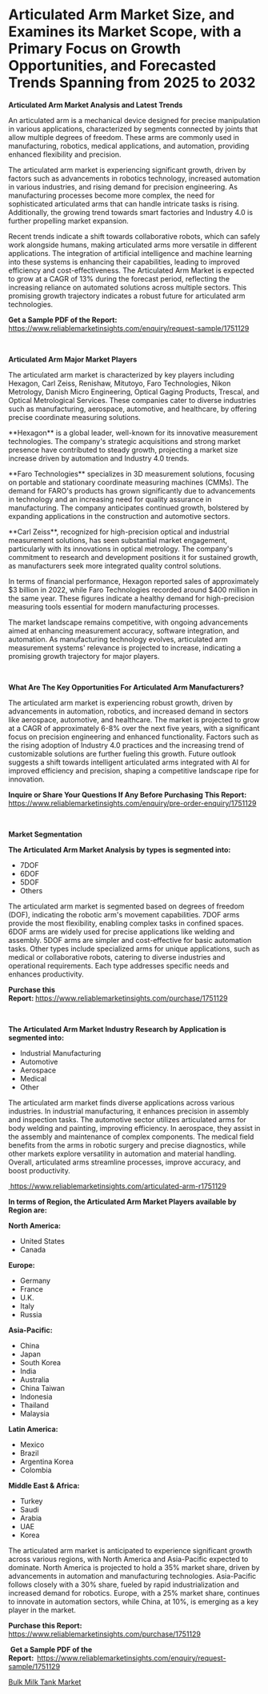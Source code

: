 <p><h1>Articulated Arm Market Size, and Examines its Market Scope, with a Primary Focus on Growth Opportunities, and Forecasted Trends Spanning from 2025 to 2032</h1></p><p><strong>Articulated Arm Market Analysis and Latest Trends</strong></p>
<p><p>An articulated arm is a mechanical device designed for precise manipulation in various applications, characterized by segments connected by joints that allow multiple degrees of freedom. These arms are commonly used in manufacturing, robotics, medical applications, and automation, providing enhanced flexibility and precision.</p><p>The articulated arm market is experiencing significant growth, driven by factors such as advancements in robotics technology, increased automation in various industries, and rising demand for precision engineering. As manufacturing processes become more complex, the need for sophisticated articulated arms that can handle intricate tasks is rising. Additionally, the growing trend towards smart factories and Industry 4.0 is further propelling market expansion.</p><p>Recent trends indicate a shift towards collaborative robots, which can safely work alongside humans, making articulated arms more versatile in different applications. The integration of artificial intelligence and machine learning into these systems is enhancing their capabilities, leading to improved efficiency and cost-effectiveness. The Articulated Arm Market is expected to grow at a CAGR of 13% during the forecast period, reflecting the increasing reliance on automated solutions across multiple sectors. This promising growth trajectory indicates a robust future for articulated arm technologies.</p></p>
<p><strong>Get a Sample PDF of the Report:&nbsp;</strong> <a href="https://www.reliablemarketinsights.com/enquiry/request-sample/1751129?utm_campaign=1938&utm_medium=2&utm_source=Github&utm_content=ia&utm_term=19022025&utm_id=articulated-arm">https://www.reliablemarketinsights.com/enquiry/request-sample/1751129</a></p>
<p>&nbsp;</p>
<p><strong>Articulated Arm Major Market Players</strong></p>
<p><p>The articulated arm market is characterized by key players including Hexagon, Carl Zeiss, Renishaw, Mitutoyo, Faro Technologies, Nikon Metrology, Danish Micro Engineering, Optical Gaging Products, Trescal, and Optical Metrological Services. These companies cater to diverse industries such as manufacturing, aerospace, automotive, and healthcare, by offering precise coordinate measuring solutions.</p><p>**Hexagon** is a global leader, well-known for its innovative measurement technologies. The company's strategic acquisitions and strong market presence have contributed to steady growth, projecting a market size increase driven by automation and Industry 4.0 trends.</p><p>**Faro Technologies** specializes in 3D measurement solutions, focusing on portable and stationary coordinate measuring machines (CMMs). The demand for FARO's products has grown significantly due to advancements in technology and an increasing need for quality assurance in manufacturing. The company anticipates continued growth, bolstered by expanding applications in the construction and automotive sectors.</p><p>**Carl Zeiss**, recognized for high-precision optical and industrial measurement solutions, has seen substantial market engagement, particularly with its innovations in optical metrology. The company's commitment to research and development positions it for sustained growth, as manufacturers seek more integrated quality control solutions.</p><p>In terms of financial performance, Hexagon reported sales of approximately $3 billion in 2022, while Faro Technologies recorded around $400 million in the same year. These figures indicate a healthy demand for high-precision measuring tools essential for modern manufacturing processes.</p><p>The market landscape remains competitive, with ongoing advancements aimed at enhancing measurement accuracy, software integration, and automation. As manufacturing technology evolves, articulated arm measurement systems' relevance is projected to increase, indicating a promising growth trajectory for major players.</p></p>
<p>&nbsp;</p>
<p><strong>What Are The Key Opportunities For Articulated Arm Manufacturers?</strong></p>
<p><p>The articulated arm market is experiencing robust growth, driven by advancements in automation, robotics, and increased demand in sectors like aerospace, automotive, and healthcare. The market is projected to grow at a CAGR of approximately 6-8% over the next five years, with a significant focus on precision engineering and enhanced functionality. Factors such as the rising adoption of Industry 4.0 practices and the increasing trend of customizable solutions are further fueling this growth. Future outlook suggests a shift towards intelligent articulated arms integrated with AI for improved efficiency and precision, shaping a competitive landscape ripe for innovation.</p></p>
<p><strong>Inquire or Share Your Questions If Any Before Purchasing This Report:</strong> <a href="https://www.reliablemarketinsights.com/enquiry/pre-order-enquiry/1751129?utm_campaign=1938&utm_medium=2&utm_source=Github&utm_content=ia&utm_term=19022025&utm_id=articulated-arm">https://www.reliablemarketinsights.com/enquiry/pre-order-enquiry/1751129</a></p>
<p>&nbsp;</p>
<p><strong>Market Segmentation</strong></p>
<p><strong>The Articulated Arm Market Analysis by types is segmented into:</strong></p>
<p><ul><li>7DOF</li><li>6DOF</li><li>5DOF</li><li>Others</li></ul></p>
<p><p>The articulated arm market is segmented based on degrees of freedom (DOF), indicating the robotic arm's movement capabilities. 7DOF arms provide the most flexibility, enabling complex tasks in confined spaces. 6DOF arms are widely used for precise applications like welding and assembly. 5DOF arms are simpler and cost-effective for basic automation tasks. Other types include specialized arms for unique applications, such as medical or collaborative robots, catering to diverse industries and operational requirements. Each type addresses specific needs and enhances productivity.</p></p>
<p><strong>Purchase this Report:&nbsp;</strong><a href="https://www.reliablemarketinsights.com/purchase/1751129?utm_campaign=1938&utm_medium=2&utm_source=Github&utm_content=ia&utm_term=19022025&utm_id=articulated-arm">https://www.reliablemarketinsights.com/purchase/1751129</a></p>
<p>&nbsp;</p>
<p><strong>The Articulated Arm Market Industry Research by Application is segmented into:</strong></p>
<p><ul><li>Industrial Manufacturing</li><li>Automotive</li><li>Aerospace</li><li>Medical</li><li>Other</li></ul></p>
<p><p>The articulated arm market finds diverse applications across various industries. In industrial manufacturing, it enhances precision in assembly and inspection tasks. The automotive sector utilizes articulated arms for body welding and painting, improving efficiency. In aerospace, they assist in the assembly and maintenance of complex components. The medical field benefits from the arms in robotic surgery and precise diagnostics, while other markets explore versatility in automation and material handling. Overall, articulated arms streamline processes, improve accuracy, and boost productivity.</p></p>
<p><a href="https://www.reliablemarketinsights.com/articulated-arm-r1751129?utm_campaign=1938&utm_medium=2&utm_source=Github&utm_content=ia&utm_term=19022025&utm_id=articulated-arm">&nbsp;https://www.reliablemarketinsights.com/articulated-arm-r1751129</a></p>
<p><strong>In terms of Region, the Articulated Arm Market Players available by Region are:</strong></p>
<p>
    <p> <strong> North America: </strong>
        <ul>
            <li>United States</li>
            <li>Canada</li>
        </ul>
        </p> 
    <p> <strong> Europe: </strong>
        <ul>
            <li>Germany</li>
            <li>France</li>
            <li>U.K.</li>
            <li>Italy</li>
            <li>Russia</li>
        </ul>
        </p> 
    <p> <strong> Asia-Pacific: </strong>
        <ul>
            <li>China</li>
            <li>Japan</li>
            <li>South Korea</li>
            <li>India</li>
            <li>Australia</li>
            <li>China Taiwan</li>
            <li>Indonesia</li>
            <li>Thailand</li>
            <li>Malaysia</li>
        </ul>
        </p> 
    <p> <strong> Latin America: </strong>
        <ul>
            <li>Mexico</li>
            <li>Brazil</li>
            <li>Argentina Korea</li>
            <li>Colombia</li>
        </ul>
        </p> 
    <p> <strong> Middle East & Africa: </strong>
        <ul>
            <li>Turkey</li>
            <li>Saudi</li>
            <li>Arabia</li>
            <li>UAE</li>
            <li>Korea</li>
        </ul>
    </p>
    </p>
<p><p>The articulated arm market is anticipated to experience significant growth across various regions, with North America and Asia-Pacific expected to dominate. North America is projected to hold a 35% market share, driven by advancements in automation and manufacturing technologies. Asia-Pacific follows closely with a 30% share, fueled by rapid industrialization and increased demand for robotics. Europe, with a 25% market share, continues to innovate in automation sectors, while China, at 10%, is emerging as a key player in the market.</p></p>
<p><strong>Purchase this Report: </strong><a href="https://www.reliablemarketinsights.com/purchase/1751129?utm_campaign=1938&utm_medium=2&utm_source=Github&utm_content=ia&utm_term=19022025&utm_id=articulated-arm">https://www.reliablemarketinsights.com/purchase/1751129</a></p>
<p>&nbsp;<strong>Get a Sample PDF of the Report:&nbsp;&nbsp;</strong><a href="https://www.reliablemarketinsights.com/enquiry/request-sample/1751129?utm_campaign=1938&utm_medium=2&utm_source=Github&utm_content=ia&utm_term=19022025&utm_id=articulated-arm">https://www.reliablemarketinsights.com/enquiry/request-sample/1751129</a></p>
<p><strong></strong></p>
<p><p><a href="https://github.com/angelajermaine/Market-Research-Report-List-6/blob/main/bulk-milk-tank-market.md?utm_campaign=1938&utm_medium=2&utm_source=Github&utm_content=ia&utm_term=19022025&utm_id=articulated-arm">Bulk Milk Tank Market</a></p></p>